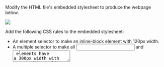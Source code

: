 ﻿Modify the HTML file's embedded stylesheet to produce the webpage below.

![](Aspose.Words.4494a6a0-7b14-45c9-8cf1-a0f024c3cd9c.001.png)

Add the following CSS rules to the embedded stylesheet:

- An element selector to make <label> an inline-block element with 120px width.
- A multiple selector to make all <input> and <textarea> elements have a 300px width with 10px padding. 
- An attribute selector to make an <input> with attribute type="submit" have an auto width. 
- A pseudo-element selector ::after for the .required class to place a red asterisk (\*) immediately after any element that uses the .required class. 
- An adjacent sibling selector to make any <input> that is a sibling of <label> use background color rgb(219, 241, 248).
